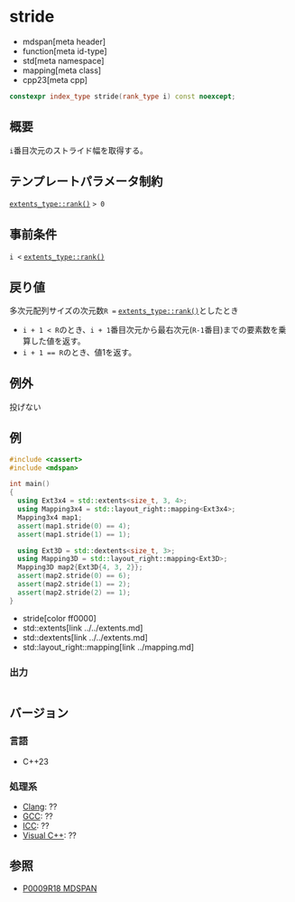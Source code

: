 # stride
* mdspan[meta header]
* function[meta id-type]
* std[meta namespace]
* mapping[meta class]
* cpp23[meta cpp]

```cpp
constexpr index_type stride(rank_type i) const noexcept;
```

## 概要
`i`番目次元のストライド幅を取得する。


## テンプレートパラメータ制約
[`extents_type::rank()`](../../extents/rank.md) `> 0`


## 事前条件
`i <` [`extents_type::rank()`](../../extents/rank.md)


## 戻り値
多次元配列サイズの次元数`R =` [`extents_type::rank()`](../../extents/rank.md)としたとき

- `i + 1 < R`のとき、`i + 1`番目次元から最右次元(`R-1`番目)までの要素数を乗算した値を返す。
- `i + 1 == R`のとき、値1を返す。


## 例外
投げない


## 例
```cpp example
#include <cassert>
#include <mdspan>

int main()
{
  using Ext3x4 = std::extents<size_t, 3, 4>;
  using Mapping3x4 = std::layout_right::mapping<Ext3x4>;
  Mapping3x4 map1;
  assert(map1.stride(0) == 4);
  assert(map1.stride(1) == 1);

  using Ext3D = std::dextents<size_t, 3>;
  using Mapping3D = std::layout_right::mapping<Ext3D>;
  Mapping3D map2{Ext3D{4, 3, 2}};
  assert(map2.stride(0) == 6);
  assert(map2.stride(1) == 2);
  assert(map2.stride(2) == 1);
}
```
* stride[color ff0000]
* std::extents[link ../../extents.md]
* std::dextents[link ../../extents.md]
* std::layout_right::mapping[link ../mapping.md]

### 出力
```
```


## バージョン
### 言語
- C++23

### 処理系
- [Clang](/implementation.md#clang): ??
- [GCC](/implementation.md#gcc): ??
- [ICC](/implementation.md#icc): ??
- [Visual C++](/implementation.md#visual_cpp): ??


## 参照
- [P0009R18 MDSPAN](https://www.open-std.org/jtc1/sc22/wg21/docs/papers/2022/p0009r18.html)
